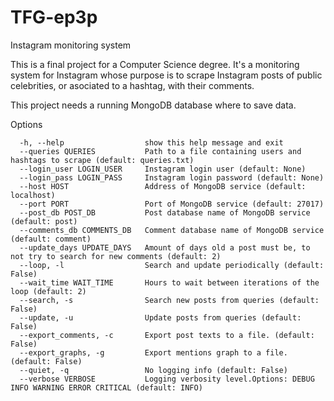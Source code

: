 # TFG-ep3p
Instagram monitoring system

This is a final project for a Computer Science degree. It's a monitoring system for Instagram whose purpose is to scrape Instagram posts of public celebrities, or asociated to a hashtag, with their comments.

This project needs a running MongoDB database where to save data.

Options
```
  -h, --help                  show this help message and exit
  --queries QUERIES           Path to a file containing users and hashtags to scrape (default: queries.txt)
  --login_user LOGIN_USER     Instagram login user (default: None)
  --login_pass LOGIN_PASS     Instagram login password (default: None)
  --host HOST                 Address of MongoDB service (default: localhost)
  --port PORT                 Port of MongoDB service (default: 27017)
  --post_db POST_DB           Post database name of MongoDB service (default: post)
  --comments_db COMMENTS_DB   Comment database name of MongoDB service (default: comment)
  --update_days UPDATE_DAYS   Amount of days old a post must be, to not try to search for new comments (default: 2)
  --loop, -l                  Search and update periodically (default: False)
  --wait_time WAIT_TIME       Hours to wait between iterations of the loop (default: 2)
  --search, -s                Search new posts from queries (default: False)
  --update, -u                Update posts from queries (default: False)
  --export_comments, -c       Export post texts to a file. (default: False)
  --export_graphs, -g         Export mentions graph to a file. (default: False)
  --quiet, -q                 No logging info (default: False)
  --verbose VERBOSE           Logging verbosity level.Options: DEBUG INFO WARNING ERROR CRITICAL (default: INFO)
```
